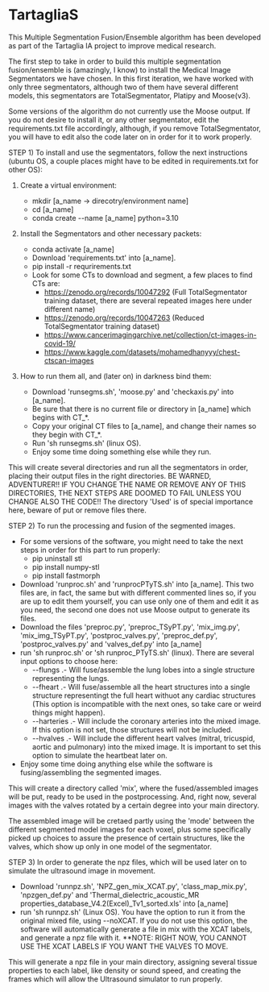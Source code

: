 # TartagliaS
This Multiple Segmentation Fusion/Ensemble algorithm has been developed as part of the Tartaglia IA project to improve medical research.

The first step to take in order to build this multiple segmentation fusion/ensemble is (amazingly, I know) to install the Medical Image Segmentators we have chosen. In this first iteration, we have worked with only three segmentators, although two of them have several different models, this segmentators are TotalSegmentator, Platipy and Moose(v3).

Some versions of the algorithm do not currently use the Moose output. If you do not desire to install it, or any other segmentator, edit the requirements.txt file accordingly, although, if you remove TotalSegmentator, you will have to edit also the code later on in order for it to work properly.

STEP 1) To install and use the segmentators, follow the next instructions (ubuntu OS, a couple places might have to be edited in requirements.txt for other OS):

   1) Create a virtual environment:
      - mkdir [a_name -> direcotry/environment name]
      - cd [a_name]
      - conda create --name [a_name] python=3.10
  
   2) Install the Segmentators and other necessary packets:
      - conda activate [a_name]
      - Download 'requirements.txt' into [a_name].
      - pip install -r requrirements.txt
      - Look for some CTs to download and segment, a few places to find CTs are:
        - https://zenodo.org/records/10047292 (Full TotalSegmentator training dataset, there are several repeated images here under different name)
        - https://zenodo.org/records/10047263 (Reduced TotalSegmentator training dataset)
        - https://www.cancerimagingarchive.net/collection/ct-images-in-covid-19/
        - https://www.kaggle.com/datasets/mohamedhanyyy/chest-ctscan-images

   3) How to run them all, and (later on) in darkness bind them:
      - Download 'runsegms.sh', 'moose.py' and 'checkaxis.py' into [a_name].
      - Be sure that there is no current file or directory in [a_name] which begins with CT_*.
      - Copy your original CT files to [a_name], and change their names so they begin with CT_*.
      - Run 'sh runsegms.sh' (linux OS).
      - Enjoy some time doing something else while they run.

This will create several directories and run all the segmentators in order, placing their output files in the right directories. BE WARNED, ADVENTURER!!  IF YOU CHANGE THE NAME OR REMOVE ANY OF THIS DIRECTORIES, THE NEXT STEPS ARE DOOMED TO FAIL UNLESS YOU CHANGE ALSO THE CODE!!  The directory 'Used' is of special importance here, beware of put or remove files there.

STEP 2) To run the processing and fusion of the segmented images.

   - For some versions of the software, you might need to take the next steps in order for this part to run properly:
     - pip uninstall stl
     - pip install numpy-stl
     - pip install fastmorph
   - Download 'runproc.sh' and 'runprocPTyTS.sh' into [a_name]. This two files are, in fact, the same but with different commented lines so, if you are up to edit them yourself, you can use only one of them and edit it as you need, the second one does not use Moose output to generate its files.
   - Download the files 'preproc.py', 'preproc_TSyPT.py', 'mix_img.py', 'mix_img_TSyPT.py', 'postproc_valves.py', 'preproc_def.py', 'postproc_valves.py' and 'valves_def.py' into [a_name]
   - run 'sh runproc.sh' or 'sh runproc_PTyTS.sh' (linux). There are several input options to choose here:
      - --flungs .- Will fuse/assemble the lung lobes into a single structure representing the lungs.
      - --fheart .- Will fuse/assemble all the heart structures into a single structure representingt the full heart withuot any cardiac structures (This option is incompatible with the next ones, so take care or weird things might happen).
      - --harteries .- Will include the coronary arteries into the mixed image. If this option is not set, those structures will not be included.
      - --hvalves .- Will include the different heart valves (mitral, tricuspid, aortic and pulmonary) into the mixed image. It is important to set this option to simulate the heartbeat later on.
   - Enjoy some time doing anything else while the software is fusing/assembling the segmented images.

This will create a directory called 'mix', where the fused/assembled images will be put, ready to be used in the postprocessing. And, right now, several images with the valves rotated by a certain degree into your main directory.

The assembled image will be cretaed partly using the 'mode' between the different segmented model images for each voxel, plus some specifically picked up choices to assure the presence of certain structures, like the valves, which show up only in one model of the segmentator. 

STEP 3) In order to generate the npz files, which will be used later on to simulate the ultrasound image in movement.

   - Download 'runnpz.sh', 'NPZ_gen_mix_XCAT.py', 'class_map_mix.py', 'npzgen_def.py' and 'Thermal_dielectric_acoustic_MR properties_database_V4.2(Excel)_Tv1_sorted.xls' into [a_name]
   - run 'sh runnpz.sh' (Linux OS). You have the option to run it from the original mixed file, using --noXCAT. If you do not use this option, the software will automatically generate a file in mix with the XCAT labels, and generate a npz file with it. **NOTE: RIGHT NOW, YOU CANNOT USE THE XCAT LABELS IF YOU WANT THE VALVES TO MOVE.

This will generate a npz file in your main directory, assigning several tissue properties to each label, like density or sound speed, and creating the frames which will allow the Ultrasound simulator to run properly.
